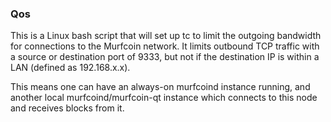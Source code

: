 ### Qos ###

This is a Linux bash script that will set up tc to limit the outgoing bandwidth for connections to the Murfcoin network. It limits outbound TCP traffic with a source or destination port of 9333, but not if the destination IP is within a LAN (defined as 192.168.x.x).

This means one can have an always-on murfcoind instance running, and another local murfcoind/murfcoin-qt instance which connects to this node and receives blocks from it.
